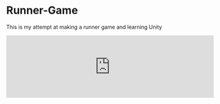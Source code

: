 # Runner-Game

This is my attempt at making a runner game and learning Unity

<iframe src="https://itch.io/embed/1886140?bg_color=272727&amp;fg_color=fbf7ef&amp;link_color=6495ED&amp;border_color=70E4EF" width="552" height="167" frameborder="0"><a href="https://vili0020.itch.io/runner-game">Runner Game by Vili0020</a></iframe>